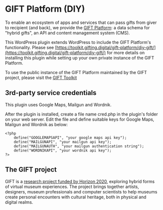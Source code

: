 # GIFT Platform (DIY)

To enable an ecosystem of apps and services that can pass gifts from giver to recipient (and back), we provide the [GIFT Platform](https://toolkit.gifting.digital/gift-platform/): a data schema for "hybrid gifts", an API and content management system (CMS).

This WordPress plugin extends WordPress to include the GIFT Platform's functionality. Please see [https://toolkit.gifting.digital/gift-platform/diy-gift/](https://toolkit.gifting.digital/gift-platform/diy-gift/) for more details on installing this plugin while setting up your own private instance of the GIFT Platform.

To use the public instance of the GIFT Platform maintained by the GIFT project, please visit the [GIFT Toolkit](https://toolkit.gifting.digital/)

## 3rd-party service credentials

This plugin uses Google Maps, Mailgun and Wordnik.

After the plugin is installed, create a file name cred.php in the plugin's folder on your web server. Edit the file and define suitable keys for Google Maps, Mailgun and Wordnik as below:

```
<?php
	define("GOOGLEMAPSAPI", "your google maps api key");
	define("MAILGUNAPI", "your mailgun api key");
	define("MAILGUNAUTH", "your mailgun authentication string");
	define("WORDNIKAPI", "your wordnik api key");
?>
```

## The GIFT project

GIFT is a [research project funded by Horizon 2020](https://gift.itu.dk/), exploring hybrid forms of virtual museum experiences. The project brings together artists, designers, museum professionals and computer scientists to help museums create personal encounters with cultural heritage, both in physical and digital realms.